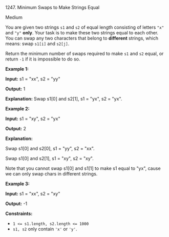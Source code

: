 1247\. Minimum Swaps to Make Strings Equal

Medium

You are given two strings `s1` and `s2` of equal length consisting of letters `"x"` and `"y"` **only**. Your task is to make these two strings equal to each other. You can swap any two characters that belong to **different** strings, which means: swap `s1[i]` and `s2[j]`.

Return the minimum number of swaps required to make `s1` and `s2` equal, or return `-1` if it is impossible to do so.

**Example 1:**

**Input:** s1 = "xx", s2 = "yy"

**Output:** 1

**Explanation:** Swap s1[0] and s2[1], s1 = "yx", s2 = "yx".

**Example 2:**

**Input:** s1 = "xy", s2 = "yx"

**Output:** 2

**Explanation:** 

Swap s1[0] and s2[0], s1 = "yy", s2 = "xx".

Swap s1[0] and s2[1], s1 = "xy", s2 = "xy". 

Note that you cannot swap s1[0] and s1[1] to make s1 equal to "yx", cause we can only swap chars in different strings.

**Example 3:**

**Input:** s1 = "xx", s2 = "xy"

**Output:** -1

**Constraints:**

*   `1 <= s1.length, s2.length <= 1000`
*   `s1, s2` only contain `'x'` or `'y'`.